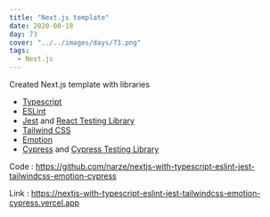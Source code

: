 ```yaml
---
title: "Next.js template"
date: 2020-08-18
day: 73
cover: "../../images/days/73.png"
tags:
  - Next.js
---
```


Created Next.js template with libraries

- [Typescript](https://www.typescriptlang.org/)
- [ESLint](https://eslint.org/)
- [Jest](https://jestjs.io/) and [React Testing Library](https://testing-library.com/docs/react-testing-library/intro)
- [Tailwind CSS](https://tailwindcss.com)
- [Emotion](https://emotion.sh)
- [Cypress](https://cypress.io) and [Cypress Testing Library](https://github.com/testing-library/cypress-testing-library)

Code : https://github.com/narze/nextjs-with-typescript-eslint-jest-tailwindcss-emotion-cypress

Link : https://nextjs-with-typescript-eslint-jest-tailwindcss-emotion-cypress.vercel.app
